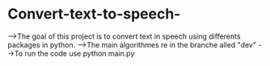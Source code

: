 # Convert-text-to-speech-
-->The goal of this project is to convert text in speech using differents packages in python.
-->The main algorithmes re in the branche alled "dev"
-->To run the code use python main.py 
